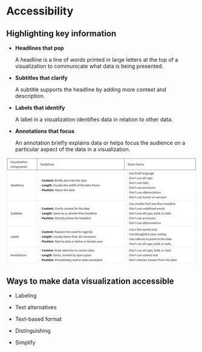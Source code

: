 # Accessibility

## Highlighting key information

- **Headlines that pop**

  A headline is a line of words printed in large letters at the top of a visualization to communicate what data is being presented.

- **Subtitles that clarify**

  A subtitle supports the headline by adding more context and description.

- **Labels that identify**

  A label in a visualization identifies data in relation to other data.

- **Annotations that focus**

  An annotation briefly explains data or helps focus the audience on a particular aspect of the data in a visualization.

![texts-guide](./images/texts-guide.png)

## Ways to make data visualization accessible

- Labeling

- Text alternatives

- Text-based format

- Distinguishing

- Simplify
